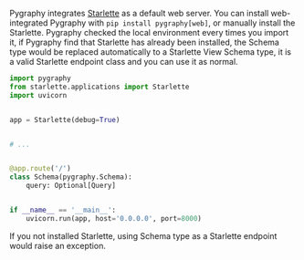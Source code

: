 Pygraphy integrates [Starlette](https://www.starlette.io) as a default web server. You can install web-integrated Pygraphy with `pip install pygraphy[web]`, or manually install the Starlette. Pygraphy checked the local environment every times you import it, if Pygraphy find that Starlette has already been installed, the Schema type would be replaced automatically to a Starlette View Schema type, it is a valid Starlette endpoint class and you can use it as normal.
```python
import pygraphy
from starlette.applications import Starlette
import uvicorn


app = Starlette(debug=True)


# ...


@app.route('/')
class Schema(pygraphy.Schema):
    query: Optional[Query]


if __name__ == '__main__':
    uvicorn.run(app, host='0.0.0.0', port=8000)
```

If you not installed Starlette, using Schema type as a Starlette endpoint would raise an exception.
